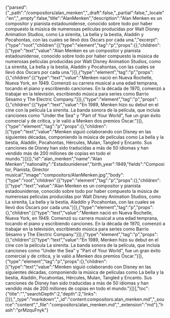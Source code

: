 {"parsed":{"_path":"/compositors/alan_menken","_draft":false,"_partial":false,"_locale":"en","_empty":false,"title":"AlanMenken","description":"Alan Menken es un compositor y pianista estadounidense, conocido sobre todo por haber compuesto la música de numerosas películas producidas por Walt Disney Animation Studios, como La sirenita, La bella y la bestia, Aladdín y Pocahontas, con las cuales se llevó dos Óscars por cada una.","excerpt":{"type":"root","children":[{"type":"element","tag":"p","props":{},"children":[{"type":"text","value":"Alan Menken es un compositor y pianista estadounidense, conocido sobre todo por haber compuesto la música de numerosas películas producidas por Walt Disney Animation Studios, como La sirenita, La bella y la bestia, Aladdín y Pocahontas, con las cuales se llevó dos Óscars por cada una."}]},{"type":"element","tag":"p","props":{},"children":[{"type":"text","value":"Menken nació en Nueva Rochelle, Nueva York, en 1949. Comenzó su carrera musical a una edad temprana, tocando el piano y escribiendo canciones. En la década de 1970, comenzó a trabajar en la televisión, escribiendo música para series como Barrio Sésamo y The Electric Company."}]},{"type":"element","tag":"p","props":{},"children":[{"type":"text","value":"En 1989, Menken hizo su debut en el cine con la película La sirenita. La banda sonora de la película, que incluía canciones como \"Under the Sea\" y \"Part of Your World\", fue un gran éxito comercial y de crítica, y le valió a Menken dos premios Óscar."}]},{"type":"element","tag":"p","props":{},"children":[{"type":"text","value":"Menken siguió colaborando con Disney en las siguientes décadas, componiendo la música de películas como La bella y la bestia, Aladdín, Pocahontas, Hércules, Mulan, Tangled y Encanto. Sus canciones de Disney han sido traducidas a más de 50 idiomas y han vendido más de 200 millones de copias en todo el mundo."}]}]},"id":"alan_menken","name":"Alan Menken","nationality":"Estadounidense","birth_year":1949,"fields":"Compositor, Pianista, Director musical","image":"compositors/AlanMenken.jpg","body":{"type":"root","children":[{"type":"element","tag":"p","props":{},"children":[{"type":"text","value":"Alan Menken es un compositor y pianista estadounidense, conocido sobre todo por haber compuesto la música de numerosas películas producidas por Walt Disney Animation Studios, como La sirenita, La bella y la bestia, Aladdín y Pocahontas, con las cuales se llevó dos Óscars por cada una."}]},{"type":"element","tag":"p","props":{},"children":[{"type":"text","value":"Menken nació en Nueva Rochelle, Nueva York, en 1949. Comenzó su carrera musical a una edad temprana, tocando el piano y escribiendo canciones. En la década de 1970, comenzó a trabajar en la televisión, escribiendo música para series como Barrio Sésamo y The Electric Company."}]},{"type":"element","tag":"p","props":{},"children":[{"type":"text","value":"En 1989, Menken hizo su debut en el cine con la película La sirenita. La banda sonora de la película, que incluía canciones como \"Under the Sea\" y \"Part of Your World\", fue un gran éxito comercial y de crítica, y le valió a Menken dos premios Óscar."}]},{"type":"element","tag":"p","props":{},"children":[{"type":"text","value":"Menken siguió colaborando con Disney en las siguientes décadas, componiendo la música de películas como La bella y la bestia, Aladdín, Pocahontas, Hércules, Mulan, Tangled y Encanto. Sus canciones de Disney han sido traducidas a más de 50 idiomas y han vendido más de 200 millones de copias en todo el mundo."}]}],"toc":{"title":"","searchDepth":2,"depth":2,"links":[]}},"_type":"markdown","_id":"content:compositors:alan_menken.md","_source":"content","_file":"compositors/alan_menken.md","_extension":"md"},"hash":"prMzquFnyk"}